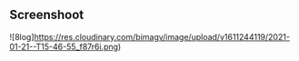 ## Screenshoot
![8log]https://res.cloudinary.com/bimagv/image/upload/v1611244119/2021-01-21--T15-46-55_f87r6i.png)
